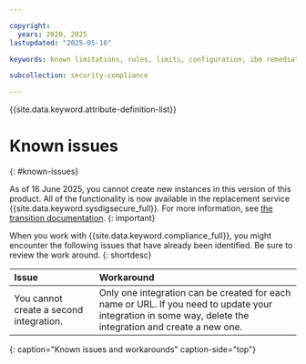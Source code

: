 ```yaml
---

copyright:
  years: 2020, 2025
lastupdated: "2025-05-16"

keywords: known limitations, rules, limits, configuration, ibm remediation, ssh key

subcollection: security-compliance

---
```


{{site.data.keyword.attribute-definition-list}}


# Known issues
{: #known-issues}



As of 16 June 2025, you cannot create new instances in this version of this product. All of the functionality is now available in the replacement service {{site.data.keyword.sysdigsecure_full}}. For more information, see [the transition documentation](/docs/security-compliance?topic=security-compliance-scc-transition). 
{: important}



When you work with {{site.data.keyword.compliance_full}}, you might encounter the following issues that have already been identified. Be sure to review the work around.
{: shortdesc}
 
| Issue  | Workaround |
|:-------|:-----------|
| You cannot create a second integration. | Only one integration can be created for each name or URL. If you need to update your integration in some way, delete the integration and create a new one. |
{: caption="Known issues and workarounds" caption-side="top"}
